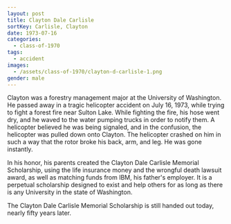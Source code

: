 ```yaml
---
layout: post
title: Clayton Dale Carlisle
sortKey: Carlisle, Clayton
date: 1973-07-16
categories:
  - class-of-1970
tags:
  - accident
images:
  - /assets/class-of-1970/clayton-d-carlisle-1.png
gender: male
---
```


Clayton was a forestry management major at the University of Washington. He passed away in a tragic helicopter accident on July 16, 1973, while trying to fight a forest fire near Sulton Lake. While fighting the fire, his hose went dry, and he waved to the water pumping trucks in order to notify them. A helicopter believed he was being signaled, and in the confusion, the helicopter was pulled down onto Clayton. The helicopter crashed on him in such a way that the rotor broke his back, arm, and leg. He was gone instantly.

In his honor, his parents created the Clayton Dale Carlisle Memorial Scholarship, using the life insurance money and the wrongful death lawsuit award, as well as matching funds from IBM, his father's employer. It is a perpetual scholarship designed to exist and help others for as long as there is any University in the state of Washington.

The Clayton Dale Carlisle Memorial Scholarship is still handed out today, nearly fifty years later.
